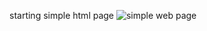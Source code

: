 starting simple html page
![simple web page](https://www.shutterstock.com/image-vector/click-go-online-website-internet-260nw-672886936.jpg)
